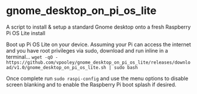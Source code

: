 # gnome_desktop_on_pi_os_lite
A script to install &amp; setup a standard Gnome desktop onto a fresh Raspberry Pi OS Lite install

Boot up Pi OS Lite on your device.
Assuming your Pi can access the internet and you have root privileges via sudo, download and run inline in a terminal...
```wget -qO - https://github.com/vpooley/gnome_desktop_on_pi_os_lite/releases/download/v1.0/gnome_desktop_on_pi_os_lite.sh | sudo bash```

Once complete run `sudo raspi-config` and use the menu options to disable screen blanking and to enable the Raspberry Pi boot splash if desired.
